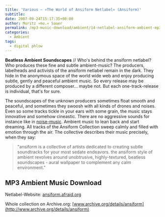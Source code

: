 ```yaml
---
title: 'Various – »The World of Ansiform Netlabel« (Ansiform)'
subtitle: 
date: 2007-09-24T15:17:35+00:00
author: Moritz »mo.« Sauer
permalink: /mp3-music-download/ambient/14-netlabel-ansiform-ambient-mp3-download
categories:
  - Ambient
tags:
  - digital phlow
---
```

**Beatless Ambient Soundscapes** // Who's behind the ansiform netlabel? Who produces these fine and subtle ambient-music? The producers, labelheads and activists of the ansiform netlabel remain in the dark. They hide in the anonymous space of the world wide web and enjoy producing subtle, gently and peaceful ambient music. So every release may be produced by a different composer... maybe not. But each one-track-release is individual, that's for sure.<!--more-->

<!--adsense-->

The soundscapes of the unknown producers sometimes float smooth and peaceful, and sometimes they swoosh with all kinds of drones and noises. Even so some tracks tickle in your ears with some grain, the music stays innovative and somehow cineastic. There are no aggressive sounds for instance like in [noise-music](http://en.wikipedia.org/wiki/Noise). Ambient music to lean back and start dreaming. All tracks of the Ansiform Collection sweep calmly and filled with emotion through the air. The collective describes their music precisely, when they say:

> "ansiform is a collective of artists dedicated to creating subtle soundtracks for your most sedate endeavors. the ansiform style of ambient revolves around unobtrusive, highly-textured, beatless soundscapes - aural wallpaper to complement any calm environment."

## MP3 Ambient Music Download

Netlabel-Website: [ansiform.afraid.org](http://ansiform.afraid.org/)
  
Whole collection on Archive.org: [www.archive.org/details/ansiform](http://www.archive.org/details/ansiform)